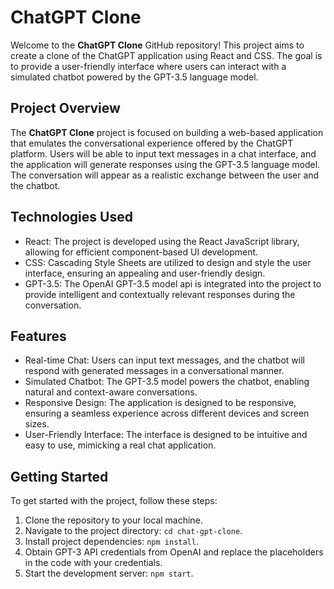 # ChatGPT Clone

Welcome to the **ChatGPT Clone** GitHub repository! This project aims to create a clone of the ChatGPT application using React and CSS. The goal is to provide a user-friendly interface where users can interact with a simulated chatbot powered by the GPT-3.5 language model.

## Project Overview

The **ChatGPT Clone** project is focused on building a web-based application that emulates the conversational experience offered by the ChatGPT platform. Users will be able to input text messages in a chat interface, and the application will generate responses using the GPT-3.5 language model. The conversation will appear as a realistic exchange between the user and the chatbot.

## Technologies Used

- React: The project is developed using the React JavaScript library, allowing for efficient component-based UI development.
- CSS: Cascading Style Sheets are utilized to design and style the user interface, ensuring an appealing and user-friendly design.
- GPT-3.5: The OpenAI GPT-3.5 model api is integrated into the project to provide intelligent and contextually relevant responses during the conversation.

## Features

- Real-time Chat: Users can input text messages, and the chatbot will respond with generated messages in a conversational manner.
- Simulated Chatbot: The GPT-3.5 model powers the chatbot, enabling natural and context-aware conversations.
- Responsive Design: The application is designed to be responsive, ensuring a seamless experience across different devices and screen sizes.
- User-Friendly Interface: The interface is designed to be intuitive and easy to use, mimicking a real chat application.

## Getting Started

To get started with the project, follow these steps:

1. Clone the repository to your local machine.
2. Navigate to the project directory: `cd chat-gpt-clone`.
3. Install project dependencies: `npm install`.
4. Obtain GPT-3 API credentials from OpenAI and replace the placeholders in the code with your credentials.
5. Start the development server: `npm start`.
